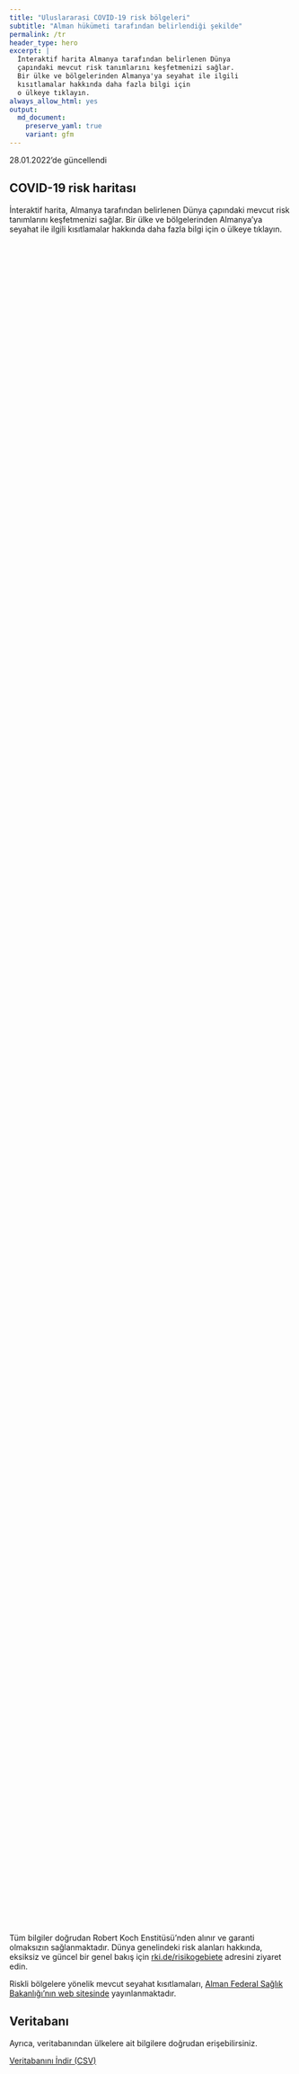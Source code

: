 ```yaml
---
title: "Uluslararasi COVID-19 risk bölgeleri"
subtitle: "Alman hükümeti tarafından belirlendiği şekilde"
permalink: /tr
header_type: hero
excerpt: |
  İnteraktif harita Almanya tarafından belirlenen Dünya 
  çapındaki mevcut risk tanımlarını keşfetmenizi sağlar.
  Bir ülke ve bölgelerinden Almanya'ya seyahat ile ilgili
  kısıtlamalar hakkında daha fazla bilgi için 
  o ülkeye tıklayın.
always_allow_html: yes
output: 
  md_document:
    preserve_yaml: true
    variant: gfm
---
```


<!-- Modify _R/index_tr.Rmd file instead -->

<p class="text-right font-weight-bold">

28.01.2022’de güncellendi

</p>

## COVID-19 risk haritası

İnteraktif harita, Almanya tarafından belirlenen Dünya çapındaki mevcut
risk tanımlarını keşfetmenizi sağlar. Bir ülke ve bölgelerinden
Almanya’ya seyahat ile ilgili kısıtlamalar hakkında daha fazla bilgi
için o ülkeye tıklayın.

<div id="leaflet" class="leaflet html-widget" style="width:100%;height:75vh;">

</div>

<script src="https://corona-atlas.de/assets/data/locale_tr.js"></script>

<script src="https://corona-atlas.de/assets/js/map.js"></script>

Tüm bilgiler doğrudan Robert Koch Enstitüsü’nden alınır ve garanti
olmaksızın sağlanmaktadır. Dünya genelindeki risk alanları hakkında,
eksiksiz ve güncel bir genel bakış için
[rki.de/risikogebiete](https://rki.de/risikogebiete) adresini ziyaret
edin.

Riskli bölgelere yönelik mevcut seyahat kısıtlamaları, [Alman Federal
Sağlık Bakanlığı’nın web
sitesinde](https://www.bundesgesundheitsministerium.de/en/coronavirus/current-information-for-travellers)
yayınlanmaktadır.

## Veritabanı

Ayrıca, veritabanından ülkelere ait bilgilere doğrudan erişebilirsiniz.

<div id="reactable" class="reactable html-widget" style="width:auto;height:auto;"></div>
<script type="application/json" data-for="reactable">{"x":{"tag":{"name":"Reactable","attribs":{"data":{"Ülke/Bölge":["Afganistan","Angola","Arnavutluk","Andorra","Birleşik Arap Emirlikleri","Arjantin","Ermenistan","Antigua-Barbuda","Avustralya","Avusturya","Azerbaycan","Burundi","Belçika","Benin","Burkina Faso","Bangladeş","Bulgaristan","Bahreyn","Bahamalar","Bosna-Hersek","Beyaz Rusya","Belize","Bolivya","Brezilya","Barbados","Brunei","Butan","Botsvana","Orta Afrika Cumhuriyeti","Kanada","İsviçre","Şili","Çin","Fildişi Sahili","Kamerun","Kongo Demokratik Cumhuriyeti","Kongo","Kolombiya","Komorlar","Verde Burnu","Kosta Rika","Küba","Kıbrıs","Çekya","Almanya","Cibuti","Dominik","Danimarka","Dominik Cumhuriyeti","Cezayir","Ekvator","Mısır","Eritre","İspanya","Estonya","Etiyopya","Finlandiya","Fiji","Fransa","Mikronezya","Gabon","Birleşik Krallık","Gürcistan","Gana","Gine","Gambiya","Gine-Bissau","Ekvatoral Gine","Yunanistan","Granada","Guatemala","Guyana","Hong Kong","Honduras","Hırvatistan","Haiti","Macaristan","Endonezya","Hindistan","İrlanda","Iran","Irak","İzlanda","İsrail","İtalya","Jamaika","Ürdün","Japonya","Kazakistan","Kenya","Kırgızistan","Kamboçya","Kiribati","Sen Kitts ve Nevis","Güney Kore","Kuveyt","Laos","Lübnan","Liberya","Libya","Sen Lucia","Lihtenştayn","Sri Lanka","Lesoto","Litvanya","Lüksemburg","Latviya","Fas","Monako","Moldova","Madagaskar","Maldivler","Meksika","Marşal Adaları","Kuzey Makedonya","Mali","Malta","Myanmar/Burma","Karadağ","Moğolistan","Mozambik","Moritanya","Mauritius","Malavi","Malezya","Namibya","Nijer","Nijerya","Nikaragua","Nie","Hollanda","Norveç","Nepal","Nauru","Yeni Zelanda","Umman","Pakistan","Panama","Peru","Filipinler","Palau","Papua Yeni Gine","Polonya","Kuzey Kore","Portekiz","Paraguay","Katar","Romanya","Rusya Federasyonu","Ruanda","Suudi Arabistan","Sudan","Senegal","Singapur","Solomon Adaları","Sierra Leone","El Salvador","San Marino","Somali","Sırbistan","Güney Sudan","Sao Tome ve Principe","Surinam","Slovakya","Slovenya","İsveç","Esvatini","Seyşeller","Suriye","Çad","Togo","Tayland","Tacikistan","Türkmenistan","Timor-Leste","Tonga","Trinidad ve Tobago","Tunus","Türkiye","Tuvalu","Tanzanya Birleşik Cumhuriyeti","Uganda","Ukrayna","Uruguay","Birleşik Devletler","Özbekistan","Vatikan","Saint Vincent ve Grenadinler","Venezuella","Vietnam","Vanuatu","Samoa","Kosova","Yemen","Güney Afrika","Zambiya","Zimbabve"],"Risk seviyesi":["Yüksek riskli bölge","Risksiz Bölge","Yüksek riskli bölge","Yüksek riskli bölge","Yüksek riskli bölge","Yüksek riskli bölge","Risksiz Bölge","Yüksek riskli bölge","Yüksek riskli bölge","Yüksek riskli bölge","Risksiz Bölge","Risksiz Bölge","Yüksek riskli bölge","Yüksek riskli bölge","Yüksek riskli bölge","Yüksek riskli bölge","Yüksek riskli bölge","Yüksek riskli bölge","Yüksek riskli bölge","Yüksek riskli bölge","Yüksek riskli bölge","Yüksek riskli bölge","Yüksek riskli bölge","Yüksek riskli bölge","Yüksek riskli bölge","Risksiz Bölge","Yüksek riskli bölge","Yüksek riskli bölge","Yüksek riskli bölge","Yüksek riskli bölge","Yüksek riskli bölge","Yüksek riskli bölge","Risksiz Bölge","Yüksek riskli bölge","Yüksek riskli bölge","Risksiz Bölge","Yüksek riskli bölge","Yüksek riskli bölge","Yüksek riskli bölge","Yüksek riskli bölge","Yüksek riskli bölge","Yüksek riskli bölge","Yüksek riskli bölge","Yüksek riskli bölge",null,"Yüksek riskli bölge","Yüksek riskli bölge","Yüksek riskli bölge","Yüksek riskli bölge","Yüksek riskli bölge","Yüksek riskli bölge","Yüksek riskli bölge","Yüksek riskli bölge","Yüksek riskli bölge","Yüksek riskli bölge","Yüksek riskli bölge","Yüksek riskli bölge","Yüksek riskli bölge","Yüksek riskli bölge","Risksiz Bölge","Yüksek riskli bölge","Yüksek riskli bölge","Yüksek riskli bölge","Yüksek riskli bölge","Yüksek riskli bölge","Yüksek riskli bölge","Yüksek riskli bölge","Yüksek riskli bölge","Yüksek riskli bölge","Yüksek riskli bölge","Yüksek riskli bölge","Yüksek riskli bölge","Risksiz Bölge","Risksiz Bölge","Yüksek riskli bölge","Yüksek riskli bölge","Yüksek riskli bölge","Risksiz Bölge","Yüksek riskli bölge","Yüksek riskli bölge","Risksiz Bölge","Yüksek riskli bölge","Yüksek riskli bölge","Yüksek riskli bölge","Yüksek riskli bölge","Yüksek riskli bölge","Yüksek riskli bölge","Yüksek riskli bölge","Yüksek riskli bölge","Risksiz Bölge","Yüksek riskli bölge","Risksiz Bölge","Risksiz Bölge","Yüksek riskli bölge","Risksiz Bölge","Yüksek riskli bölge","Yüksek riskli bölge","Yüksek riskli bölge","Yüksek riskli bölge","Yüksek riskli bölge","Yüksek riskli bölge","Yüksek riskli bölge","Risksiz Bölge","Risksiz Bölge","Yüksek riskli bölge","Yüksek riskli bölge","Yüksek riskli bölge","Yüksek riskli bölge","Yüksek riskli bölge","Yüksek riskli bölge","Yüksek riskli bölge","Yüksek riskli bölge","Yüksek riskli bölge","Risksiz Bölge","Yüksek riskli bölge","Yüksek riskli bölge","Yüksek riskli bölge","Risksiz Bölge","Yüksek riskli bölge","Yüksek riskli bölge","Yüksek riskli bölge","Yüksek riskli bölge","Risksiz Bölge","Risksiz Bölge","Risksiz Bölge","Risksiz Bölge","Yüksek riskli bölge","Yüksek riskli bölge","Risksiz Bölge","Risksiz Bölge","Yüksek riskli bölge","Yüksek riskli bölge","Yüksek riskli bölge","Risksiz Bölge","Risksiz Bölge","Yüksek riskli bölge","Yüksek riskli bölge","Yüksek riskli bölge","Yüksek riskli bölge","Yüksek riskli bölge","Yüksek riskli bölge","Yüksek riskli bölge","Yüksek riskli bölge","Yüksek riskli bölge","Yüksek riskli bölge","Yüksek riskli bölge","Yüksek riskli bölge","Yüksek riskli bölge","Yüksek riskli bölge","Risksiz Bölge","Yüksek riskli bölge","Yüksek riskli bölge","Yüksek riskli bölge","Yüksek riskli bölge","Risksiz Bölge","Yüksek riskli bölge","Risksiz Bölge","Yüksek riskli bölge","Yüksek riskli bölge","Yüksek riskli bölge","Yüksek riskli bölge","Yüksek riskli bölge","Yüksek riskli bölge","Yüksek riskli bölge","Yüksek riskli bölge","Yüksek riskli bölge","Risksiz Bölge","Yüksek riskli bölge","Yüksek riskli bölge","Yüksek riskli bölge","Yüksek riskli bölge","Risksiz Bölge","Yüksek riskli bölge","Yüksek riskli bölge","Risksiz Bölge","Risksiz Bölge","Yüksek riskli bölge","Yüksek riskli bölge","Yüksek riskli bölge","Risksiz Bölge","Risksiz Bölge","Risksiz Bölge","Yüksek riskli bölge","Yüksek riskli bölge","Yüksek riskli bölge","Yüksek riskli bölge","Risksiz Bölge","Yüksek riskli bölge","Yüksek riskli bölge","Yüksek riskli bölge","Risksiz Bölge","Risksiz Bölge","Yüksek riskli bölge","Yüksek riskli bölge","Risksiz Bölge","Risksiz Bölge","Risksiz Bölge"],"Detaylar":["30.01.2022'den beri",null,"16.01.2022'den beri","19.12.2021'den beri","09.01.2022'den beri","09.01.2022'den beri",null,"16.01.2022'den beri","09.01.2022'den beri","16.01.2022'den beri. Aşağıdaki bölgeler dahil edilmemiştir: -Eben am Achensee; -Jungholz; -Mittelberg; -Rißtal",null,null,"21.11.2021'den beri","16.01.2022'den beri","16.01.2022'den beri","30.01.2022'den beri","16.01.2022'den beri","09.01.2022'den beri","09.01.2022'den beri","16.01.2022'den beri","03.10.2021'den beri","09.01.2022'den beri","09.01.2022'den beri","23.01.2022'den beri","19.09.2021'den beri",null,"23.01.2022'den beri","04.01.2022'den beri","16.01.2022'den beri","01.01.2022'den beri","05.12.2021'den beri","23.01.2022'den beri",null,"09.01.2022'den beri","24.10.2021'den beri",null,"09.01.2022'den beri","16.01.2022'den beri","09.01.2022'den beri","09.01.2022'den beri","16.01.2022'den beri","30.01.2022'den beri","25.12.2021'den beri","14.11.2021'den beri",null,"16.01.2022'den beri","22.08.2021'den beri","19.12.2021'den beri","16.01.2022'den beri","23.01.2022'den beri","23.01.2022'den beri","24.01.2021'den beri","16.01.2022'den beri","25.12.2021'den beri","09.01.2022'den beri","26.09.2021'den beri","25.12.2021'den beri","09.01.2022'den beri","19.12.2021'den beri. Risk seviyesi aşağıdaki bölgeleri kapsar: -Fransız Guyanası, 09.01.2022'den beri; -Guadalup, 09.01.2022'den beri; -Martinik, 09.01.2022'den beri; -Mayotte, 09.01.2022'den beri; -Yeni Kaledonya, 30.01.2022'den beri; -Réunion, 19.12.2021'den beri; -St. Barthélemy, 09.01.2022'den beri; -St. Martin, 09.01.2022'den beri; -Sen Piyer ve Miquelon, 16.01.2022'den beri",null,"09.01.2022'den beri","04.01.2022'den beri","25.07.2021'den beri","09.01.2022'den beri","09.01.2022'den beri","16.01.2022'den beri","16.01.2022'den beri","16.01.2022'den beri","21.11.2021'den beri","09.01.2022'den beri","30.01.2022'den beri","16.01.2022'den beri",null,null,"24.10.2021'den beri","08.08.2021'den beri","14.11.2021'den beri",null,"23.01.2022'den beri","21.11.2021'den beri",null,"30.01.2022'den beri","09.01.2022'den beri","09.01.2022'den beri","01.01.2022'den beri","09.01.2022'den beri","05.12.2021'den beri","23.01.2022'den beri","23.01.2022'den beri",null,"30.01.2022'den beri",null,null,"16.01.2022'den beri",null,"09.01.2022'den beri","14.11.2021'den beri","19.12.2021'den beri","16.01.2022'den beri","18.07.2021'den beri","16.01.2022'den beri","05.12.2021'den beri",null,null,"03.10.2021'den beri","09.01.2022'den beri","16.01.2022'den beri","23.01.2022'den beri","25.12.2021'den beri","23.01.2022'den beri","16.01.2022'den beri","23.01.2022'den beri","08.08.2021'den beri",null,"16.01.2022'den beri","09.01.2022'den beri","01.01.2022'den beri",null,"15.08.2021'den beri","23.01.2022'den beri","04.01.2022'den beri","09.01.2022'den beri",null,null,null,null,"16.01.2022'den beri","09.01.2022'den beri",null,null,"21.11.2021'den beri. Risk seviyesi aşağıdaki bölgeleri kapsar: -Aruba, 09.01.2022'den beri; -Bonaire, 27.07.2021'den beri; -Curaçao, 09.01.2022'den beri; -Saba, 27.07.2021'den beri; -St. Eustatius, 27.07.2021'den beri; -St. Martin, 16.01.2022'den beri","19.12.2021'den beri","23.01.2022'den beri",null,null,"30.01.2022'den beri","30.01.2022'den beri","09.01.2022'den beri","16.01.2022'den beri","16.01.2022'den beri","30.01.2022'den beri","08.08.2021'den beri","05.12.2021'den beri","08.08.2021'den beri","25.12.2021'den beri","23.01.2022'den beri","09.01.2022'den beri","23.01.2022'den beri","07.07.2021'den beri",null,"23.01.2022'den beri","31.01.2021'den beri","16.01.2022'den beri","30.01.2022'den beri",null,"09.01.2022'den beri",null,"01.01.2022'den beri","16.01.2022'den beri","16.01.2022'den beri","09.01.2022'den beri","16.01.2022'den beri","16.01.2022'den beri","31.10.2021'den beri","26.09.2021'den beri","09.01.2022'den beri",null,"14.02.2021'den beri","31.01.2021'den beri","16.01.2022'den beri","09.01.2022'den beri",null,"08.08.2021'den beri","08.08.2021'den beri",null,null,"08.08.2021'den beri","23.01.2022'den beri","17.08.2021'den beri",null,null,null,"30.01.2022'den beri","09.01.2022'den beri","25.12.2021'den beri","23.01.2022'den beri",null,"16.01.2022'den beri","19.09.2021'den beri","15.08.2021'den beri",null,null,"23.01.2022'den beri","10.10.2021'den beri",null,null,null]},"columns":[{"accessor":"Ülke/Bölge","name":"Ülke/Bölge","type":"character"},{"accessor":"Risk seviyesi","name":"Risk seviyesi","type":"character"},{"accessor":"Detaylar","name":"Detaylar","type":"character"}],"filterable":true,"searchable":true,"defaultPageSize":10,"showPageSizeOptions":true,"pageSizeOptions":[10,25,50,100],"paginationType":"jump","showPageInfo":true,"minRows":1,"striped":true,"dataKey":"6d5d34e6f9c1667c7bf6e750589189ab","key":"6d5d34e6f9c1667c7bf6e750589189ab"},"children":[]},"class":"reactR_markup"},"evals":[],"jsHooks":[]}</script>

<p class="text-center my-5">

<a href="assets/dist/db_countries_risk_tr.csv" class="btn btn-primary">Veritabanını
İndir (CSV)</a>

</p>

